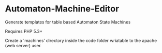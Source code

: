 # Automaton-Machine-Editor
Generate templates for table based Automaton State Machines

Requires PHP 5.3+

Create a 'machines' directory inside the code folder wriatable to the apache (web server) user.


